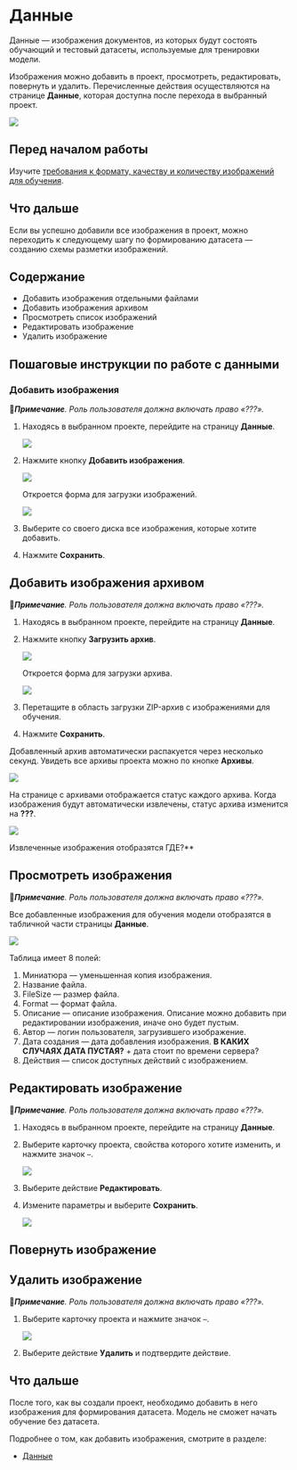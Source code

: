# Данные

Данные — изображения документов, из которых будут состоять обучающий и тестовый датасеты, используемые для тренировки модели. 

Изображения можно добавить в проект, просмотреть, редактировать, повернуть и удалить. Перечисленные действия осуществляются на странице **Данные**, которая доступна после перехода в выбранный проект.

![](<../../../.gitbook/assets1/primo-ai/user-guide/data-in-project.png>)

## Перед началом работы

Изучите [требования к формату, качеству и количеству изображений для обучения]().

## Что дальше

Если вы успешно добавили все изображения в проект, можно переходить к следующему шагу по формированию датасета — созданию схемы разметки изображений. 


## Содержание

* Добавить изображения отдельными файлами
* Добавить изображения архивом
* Просмотреть список изображений
* Редактировать изображение
* Удалить изображение


## Пошаговые инструкции по работе с данными

### Добавить изображения

:large_blue_diamond:***Примечание**. Роль пользователя должна включать право «???».*

1. Находясь в выбранном проекте, перейдите на страницу **Данные**.

   ![](<../../../.gitbook/assets1/primo-ai/user-guide/data-in-project.png>)

1. Нажмите кнопку **Добавить изображения**.

   ![](<../../../.gitbook/assets1/primo-ai/user-guide/data-button-add-file.png>)

   Откроется форма для загрузки изображений.

   ![](<../../../.gitbook/assets1/primo-ai/user-guide/add-data-form.png>)

1. Выберите со своего диска все изображения, которые хотите добавить.
1. Нажмите **Сохранить**.


## Добавить изображения архивом

:large_blue_diamond:***Примечание**. Роль пользователя должна включать право «???».*

1. Находясь в выбранном проекте, перейдите на страницу **Данные**.
1. Нажмите кнопку **Загрузить архив**.

   ![](<../../../.gitbook/assets1/primo-ai/user-guide/data-button-addarchive.png>)

   Откроется форма для загрузки архива.

   ![](<../../../.gitbook/assets1/primo-ai/user-guide/add-zip-form.png>)

1. Перетащите в область загрузки ZIP-архив с изображениями для обучения.
1. Нажмите **Сохранить**.

Добавленный архив автоматически распакуется через несколько секунд. Увидеть все архивы проекта можно по кнопке **Архивы**.

![](<../../../.gitbook/assets1/primo-ai/user-guide/data-button-archives.png>)

На странице с архивами отображается статус каждого архива. Когда изображения будут автоматически извлечены, статус архива изменится на **???**.

![](<../../../.gitbook/assets1/primo-ai/user-guide/data-archives-list.png>)

Извлеченные изображения отобразятся ГДЕ?**


## Просмотреть изображения
:large_blue_diamond:***Примечание**. Роль пользователя должна включать право «???».*

Все добавленные изображения для обучения модели отобразятся в табличной части страницы **Данные**.

![](<../../../.gitbook/assets1/primo-ai/classifier-3.png>)

Таблица имеет 8 полей:
1. Миниатюра — уменьшенная копия изображения.
2. Название файла.
3. FileSize — размер файла.
4. Format — формат файла.
5. Описание — описание изображения. Описание можно добавить при редактировании изображения, иначе оно будет пустым.
6. Автор — логин пользователя, загрузившего изображение.
7. Дата создания — дата добавления изображения. **В КАКИХ СЛУЧАЯХ ДАТА ПУСТАЯ?** + дата стоит по времени сервера?
8. Действия — список доступных действий с изображением.


## Редактировать изображение
:large_blue_diamond:***Примечание**. Роль пользователя должна включать право «???».*

1. Находясь в выбранном проекте, перейдите на страницу **Данные**.
1. Выберите карточку проекта, свойства которого хотите изменить, и нажмите значок `⋯`.

   ![](<../../../.gitbook/assets1/primo-ai/user-guide/project-actions.png>)

3. Выберите действие **Редактировать**.
4. Измените параметры и выберите **Сохранить**.

   ![](<../../../.gitbook/assets1/primo-ai/user-guide/change-project.png>)


## Повернуть изображение



## Удалить изображение
:large_blue_diamond:***Примечание**. Роль пользователя должна включать право «???».*

1. Выберите карточку проекта и нажмите значок `⋯`.

   ![](<../../../.gitbook/assets1/primo-ai/user-guide/project-actions.png>)

1. Выберите действие **Удалить** и подтвердите действие.

## Что дальше

После того, как вы создали проект, необходимо добавить в него изображения для формирования датасета. Модель не сможет начать обучение без датасета.

Подробнее о том, как добавить изображения, смотрите в разделе:
* [Данные]()


